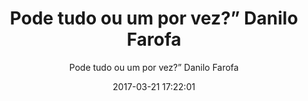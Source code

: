 ---
title: "Pode tudo ou um por vez?” Danilo Farofa"
subtitle: "Pode tudo ou um por vez?” Danilo Farofa"
image: "img/20170321-podetudoouumporvez?”danilofarofa.jpg"
date: 2017-03-21 17:22:01
---
